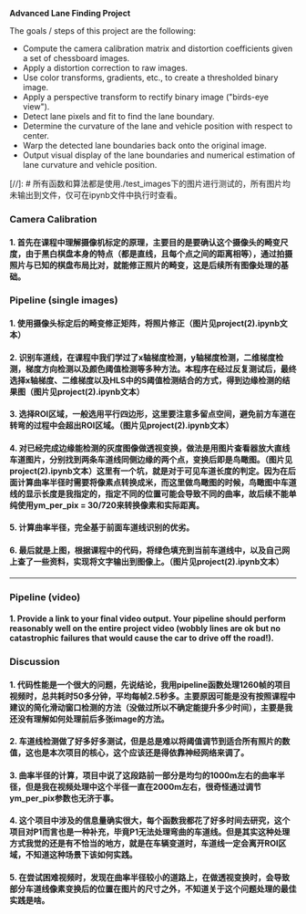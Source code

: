 
**Advanced Lane Finding Project**

The goals / steps of this project are the following:

* Compute the camera calibration matrix and distortion coefficients given a set of chessboard images.
* Apply a distortion correction to raw images.
* Use color transforms, gradients, etc., to create a thresholded binary image.
* Apply a perspective transform to rectify binary image ("birds-eye view").
* Detect lane pixels and fit to find the lane boundary.
* Determine the curvature of the lane and vehicle position with respect to center.
* Warp the detected lane boundaries back onto the original image.
* Output visual display of the lane boundaries and numerical estimation of lane curvature and vehicle position.

[//]: # 所有函数和算法都是使用./test_images下的图片进行测试的，所有图片均未输出到文件，仅可在ipynb文件中执行时查看。

### Camera Calibration

#### 1. 首先在课程中理解摄像机标定的原理，主要目的是要确认这个摄像头的畸变尺度，由于黑白棋盘本身的特点（都是直线，且每个点之间的距离相等），通过拍摄照片与已知的棋盘布局比对，就能修正照片的畸变，这是后续所有图像处理的基础。

### Pipeline (single images)

#### 1. 使用摄像头标定后的畸变修正矩阵，将照片修正（图片见project(2).ipynb文本）

#### 2. 识别车道线，在课程中我们学过了x轴梯度检测，y轴梯度检测，二维梯度检测，梯度方向检测以及颜色阈值检测等多种方法。本程序在经过反复测试后，最终选择x轴梯度、二维梯度以及HLS中的S阈值检测结合的方式，得到边缘检测的结果图（图片见project(2).ipynb文本）

#### 3. 选择ROI区域，一般选用平行四边形，这里要注意多留点空间，避免前方车道在转弯的过程中会超出ROI区域。（图片见project(2).ipynb文本）

#### 4. 对已经完成边缘能检测的灰度图像做透视变换，做法是用图片查看器放大直线车道图片，分别找到两条车道线同侧边缘的两个点，变换后即是鸟瞰图。（图片见project(2).ipynb文本）这里有一个坑，就是对于可见车道长度的判定。因为在后面计算曲率半径时需要将像素点转换成米，而这里做鸟瞰图的时候，鸟瞰图中车道线的显示长度是我指定的，指定不同的位置可能会导致不同的曲率，故后续不能单纯使用ym_per_pix = 30/720来转换像素和实际距离。

#### 5. 计算曲率半径，完全基于前面车道线识别的优劣。

#### 6. 最后就是上图，根据课程中的代码，将绿色填充到当前车道线中，以及自己网上查了一些资料，实现将文字输出到图像上。（图片见project(2).ipynb文本）

---

### Pipeline (video)

#### 1. Provide a link to your final video output.  Your pipeline should perform reasonably well on the entire project video (wobbly lines are ok but no catastrophic failures that would cause the car to drive off the road!).

### Discussion

#### 1. 代码性能是一个很大的问题，先说结论，我用pipeline函数处理1260帧的项目视频时，总共耗时50多分钟，平均每帧2.5秒多。主要原因可能是没有按照课程中建议的简化滑动窗口检测的方法（没做过所以不确定能提升多少时间），主要是我还没有理解如何处理前后多张image的方法。

#### 2. 车道线检测做了好多好多测试，但是总是难以将阈值调节到适合所有照片的数值，这也是本次项目的核心，这个应该还是得依靠神经网络来调了。

#### 3. 曲率半径的计算，项目中说了这段路前一部分是均匀的1000m左右的曲率半径，但是我在视频处理中这个半径一直在2000m左右，很奇怪通过调节ym_per_pix参数也无济于事。

#### 4. 这个项目中涉及的信息量确实很大，每个函数我都花了好多时间去研究，这个项目对P1而言也是一种补充，毕竟P1无法处理弯曲的车道线。但是其实这种处理方式我觉的还是有不恰当的地方，就是在车辆变道时，车道线一定会离开ROI区域，不知道这种场景下该如何实践。

#### 5. 在尝试困难视频时，发现在曲率半径较小的道路上，在做透视变换时，会导致部分车道线像素变换后的位置在图片的尺寸之外，不知道关于这个问题处理的最佳实践是啥。